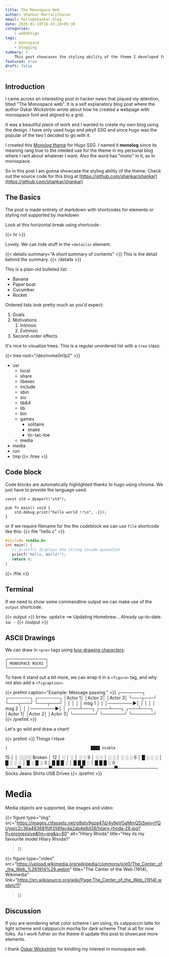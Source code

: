 ```yaml
---
title: The Monospace Web
author: Shankar Murralitharan
email: hello@shankar.blog
date: 2025-01-10T16:43:20+05:30
categories:
    - webdesign
tags:
    - monospace
    - blogging
summary: >
    This post showcases the styling ability of the theme I developed for hugo. This post will be regularly updated as I develop more feature to the monolog theme.
featured: true
draft: false
---
```


## Introduction

I came across an interesting post in hacker news that piqued my attention, titled "The Monospace web". It is a self explanatory blog post where the author Oskar Wickström wrote about how he created a webpage with monospace font and aligned to a grid.

It was a beautiful piece of work and I wanted to create my own blog using the design. I have only used hugo and jekyll SSG and since hugo was the popular of the two I decided to go with it.

I created this [Monolog theme](https://github.com/shankar/monolog) for Hugo SSG. I named it **monolog** since its meaning rang true to the inteded use for the theme in my personal blog where I rant about whatever I want. Also the word has "mono" in it, as in monospace.

So in this post I am gonna showcase the styling ability of the theme.
Check out the source code for this blog at [https://github.com/shankar/shankar](https://github.com/shankar/shankar)

## The Basics

The post is made entirely of markdown with shortcodes for elements or styling not supported by markdown

Look at this horizontal break using shortcode :

{{< hr >}}

Lovely. We can hide stuff in the `<details>` element.

{{< details summary="A short summary of contents" >}}
This is the detail behind the summary.
{{< /details >}}

This is a plain old bulleted list:

* Banana
* Paper boat
* Cucumber
* Rocket

Ordered lists look pretty much as you'd expect:

1. Goals
1. Motivations
    1. Intrinsic
    1. Extrinsic
1. Second-order effects

It's nice to visualize trees.
This is a regular unordered list with a `tree` class:

{{< tree root="/dev/nvme0n1p2" >}}
* usr
    * local
    * share
    * libexec
    * include
    * sbin
    * src
    * lib64
    * lib
    * bin
    * games
        * solitaire
        * snake
        * tic-tac-toe
    * media
* media
* run
* tmp
{{< /tree >}}

## Code block

Code blocks are automatically highlighted thanks to hugo using chroma. We just have to provide the language used.

```zig
const std = @import("std");

pub fn main() void {
    std.debug.print("hello world !!\n", .{});
}
```

or if we require filename for the the codeblock we can use `file` shortcode like this:
{{< file "hello.c" >}}
```c
#include <stdio.h>
int main() {
   // printf() displays the string inside quotation
   printf("Hello, World!");
   return 0;
}
```

{{< /file >}}

## Terminal

If we need to show some commandline output we can make use of the `output` shortcode.

{{< output >}}
<prompt/><kbd>brew update</kbd>
==> Updating Homebrew...
Already up-to-date.
<prompt/><kbd>su -</kbd>
<rootprompt/><cursor/>
{{< /output >}}


## ASCII Drawings

We can draw in `<pre>` tags using [box-drawing characters](https://en.wikipedia.org/wiki/Box-drawing_characters):

```
╭─────────────────╮
│ MONOSPACE ROCKS │
╰─────────────────╯
```

To have it stand out a bit more, we can wrap it in a `<figure>` tag, and why not also add a `<figcaption>`.

{{< prefmt caption="Example: Message passing." >}}
┌───────┐ ┌───────┐ ┌───────┐
│Actor 1│ │Actor 2│ │Actor 3│
└───┬───┘ └───┬───┘ └───┬───┘
    │         │         │
    │         │  msg 1  │
    │         │────────►│
    │         │         │
    │  msg 2  │         │
    │────────►│         │
┌───┴───┐ ┌───┴───┐ ┌───┴───┐
│Actor 1│ │Actor 2│ │Actor 3│
└───────┘ └───────┘ └───────┘
{{< /prefmt >}}

Let's go wild and draw a chart!

{{< prefmt >}}
                      Things I Have

    │                                     ████ Usable
15  │
    │                                     ░░░░ Broken
    │
12  │             ░
    │             ░
    │   ░         ░
 9  │   ░         ░
    │   ░         ░
    │   ░         ░                    ░
 6  │   █         ░         ░          ░
    │   █         ░         ░          ░
    │   █         ░         █          ░
 3  │   █         █         █          ░
    │   █         █         █          ░
    │   █         █         █          ░
 0  └───▀─────────▀─────────▀──────────▀─────────────
      Socks     Jeans     Shirts   USB Drives
{{< /prefmt >}}

# Media

Media objects are supported, like images and video:

{{< figure type="img"
    src="https://images.ctfassets.net/g8qtv9gzg47d/4y9eVGaMmQSiSwiyyYQUyq/c2c36a483681fdf356fac4a2ab4e8d38/hilary-rhoda-28.jpg?fl=progressive&fm=jpg&q=80"
    alt="Hilary Rhoda"
    title="Hey its my favourite model Hilary Rhoda!!"
>}}

{{< figure type="video"
    src="https://upload.wikimedia.org/wikipedia/commons/e/e0/The_Center_of_the_Web_%281914%29.webm"
    title="The Center of the Web (1914), Wikimedia"
    link="https://en.wikisource.org/wiki/Page:The_Center_of_the_Web_(1914).webm/11"
>}}

## Discussion

If you are wondering what color scheme I am using, its catppuccin latte for light scheme and catppuccin mocha for dark scheme
That is all for now folks. As I work futher on the theme ill update this post to showcase more elements.

I thank [Oskar Wickström](https://wickstrom.tech) for kindling my interest in monospace web.
